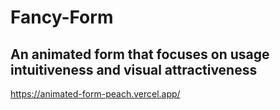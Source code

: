 # Fancy-Form
## An animated form that focuses on usage intuitiveness and visual attractiveness

https://animated-form-peach.vercel.app/



